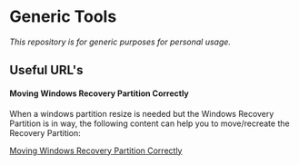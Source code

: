 # Generic Tools

*This repository is for generic purposes for personal usage.*

## Useful URL's

#### Moving Windows Recovery Partition Correctly
When a windows partition resize is needed but the Windows Recovery Partition is in way, the following content can help you to move/recreate the Recovery Partition:

[Moving Windows Recovery Partition Correctly](https://thedxt.ca/2023/06/moving-windows-recovery-partition-correctly/)


